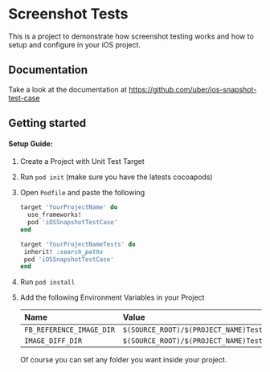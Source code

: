 # Screenshot Tests

This is a project to demonstrate how screenshot testing works and how to setup and configure in your iOS project.

## Documentation
Take a look at the documentation at https://github.com/uber/ios-snapshot-test-case

## Getting started

#### Setup Guide:

1. Create a Project with Unit Test Target
2. Run `pod init` (make sure you have the latests cocoapods)
3. Open `Podfile` and paste the following

     ```ruby
     target 'YourProjectName' do
       use_frameworks!
       pod 'iOSSnapshotTestCase'
     end
     
    target 'YourProjectNameTests' do
      inherit! :search_paths
      pod 'iOSSnapshotTestCase'
    end
     ```
4. Run `pod install`
5. Add the following Environment Variables in your Project

    |Name|Value|
    |:---|:----|
    |`FB_REFERENCE_IMAGE_DIR`|`$(SOURCE_ROOT)/$(PROJECT_NAME)Tests/ReferenceImages`|
    |`IMAGE_DIFF_DIR`|`$(SOURCE_ROOT)/$(PROJECT_NAME)Tests/FailureDiffs`|

    Of course you can set any folder you want inside your project.
